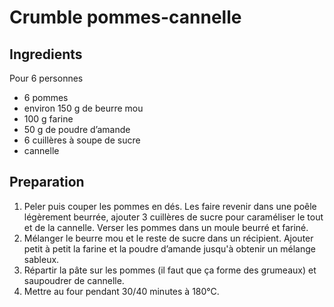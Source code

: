 # Crumble pommes-cannelle

## Ingredients

Pour 6 personnes

* 6 pommes
* environ 150 g de beurre mou
* 100 g farine
* 50 g de poudre d’amande
* 6 cuillères à soupe de sucre
* cannelle

## Preparation

1. Peler puis couper les pommes en dés. Les faire revenir dans une poêle légèrement beurrée, ajouter 3 cuillères de sucre pour caraméliser le tout et de la cannelle. Verser les pommes dans un moule beurré et fariné.
2. Mélanger le beurre mou et le reste de sucre dans un récipient. Ajouter petit à petit la farine et la poudre d’amande jusqu'à obtenir un mélange sableux.
3. Répartir la pâte sur les pommes (il faut que ça forme des grumeaux) et saupoudrer de cannelle.
4. Mettre au four pendant 30/40 minutes à 180°C.
